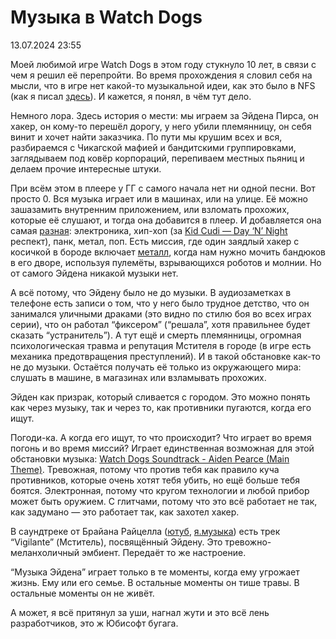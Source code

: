 # Музыка в Watch Dogs

<div class="article-publication-date">
    <time datetime="2024-07-13 23:55">13.07.2024 23:55</time>
</div>

Моей  любимой игре Watch Dogs в этом году стукнуло 10 лет, в связи с чем я решил её перепройти. Во время прохождения я словил себя на мысли, что в игре нет какой-то музыкальной идеи, как это было в NFS (как я писал [здесь](./music-transfers-to-games.html)). И кажется, я понял, в чём тут дело.

Немного лора. Здесь история о мести: мы играем за Эйдена Пирса, он хакер, он кому-то перешёл дорогу, у него убили племянницу, он себя винит и хочет найти заказчика. По пути мы крушим всех и вся, разбираемся с Чикагской мафией и бандитскими группировками, заглядываем под ковёр корпораций, перепиваем местных пьяниц и делаем прочие интересные штуки.

При всём этом в плеере у ГГ с самого начала нет ни одной песни. Вот просто 0. Вся музыка играет или в машинах, или на улице. Её можно зашазамить внутренним приложением, или взломать прохожих, которые её слушают, и тогда она добавится в плеер. И добавляется она самая [разная](https://watchdogs.fandom.com/wiki/Music_in_Watch_Dogs): электроника, хип-хоп (за [Kid Cudi — Day ‘N’ Night](https://youtu.be/VrDfSZ_6f4U?si=jOtBfimm8ZH3OMQj) респект), панк, метал, поп. Есть миссия, где один заядлый хакер с косичкой в бороде включает [металл](https://youtu.be/GXCh9OhDiCI?si=g_gvKY3gso8Yl9oS), когда нам нужно мочить бандюков в его дворе, используя пулемёты, взрывающихся роботов и молнии. Но от самого Эйдена никакой музыки нет.

А всё потому, что Эйдену было не до музыки. В аудиозаметках в телефоне есть записи о том, что у него было трудное детство, что он занимался уличными драками (это видно по стилю боя во всех играх серии), что он работал “фиксером” (“решала”, хотя правильнее будет сказать “устранитель”). А тут ещё и смерть племянницы, огромная психологическая травма и репутация Мстителя в городе (в игре есть механика предотвращения преступлений). И в такой обстановке как-то не до музыки. Остаётся получать её только из окружающего мира: слушать в машине, в магазинах или взламывать прохожих.

Эйден как призрак, который сливается с городом. Это можно понять как через музыку, так и через то, как противники пугаются, когда его ищут.

Погоди-ка. А когда его ищут, то что происходит? Что играет во время погонь и во время миссий? Играет единственная возможная для этой обстановки музыка: [Watch Dogs Soundtrack - Aiden Pearce (Main Theme)](https://youtu.be/R9b3ISOSQLE?si=XmViGSOt10Om4Nw3). Тревожная, потому что против тебя как правило куча противников, которые очень хотят тебя убить, но ещё больше тебя боятся. Электронная, потому что кругом технологии и любой прибор может быть оружием. С глитчами, потому что это всё работает не так, как задумано — это работает так, как захотел хакер.

В саундтреке от Брайана Райцелла ([ютуб](https://youtu.be/1cTRdxJiMZ0?si=M5DLAXU60JmsRV4o), [я.музыка](https://music.yandex.com/album/6029157)) есть трек “Vigilante” (Мститель), посвящённый Эйдену. Это тревожно-меланхоличный эмбиент. Передаёт то же настроение.

“Музыка Эйдена” играет только в те моменты, когда ему угрожает жизнь. Ему или его семье. В остальные моменты он тише травы. В остальные моменты он не живёт.

А может, я всё притянул за уши, нагнал жути и это всё лень разработчиков, это ж Юбисофт бугага.